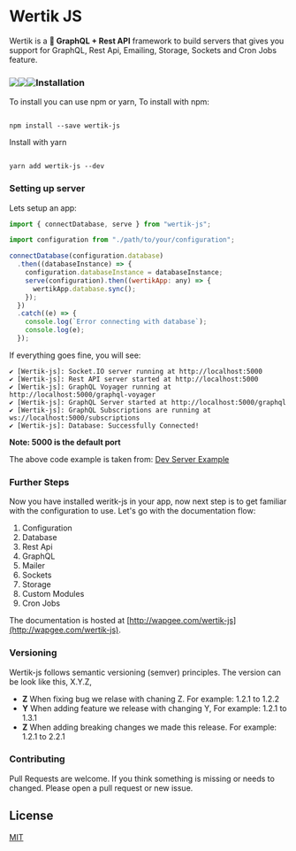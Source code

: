 ﻿# Wertik JS

Wertik is a **💪 GraphQL + Rest API** framework to build servers that gives you support for GraphQL, Rest Api, Emailing, Storage, Sockets and Cron Jobs feature.

<div>
	<img  style="float: left;margin: 10px 0;"  src="https://img.shields.io/github/downloads/ilyaskarim/wertik-js/total?style=flat-square">
	<img  style="float: left;margin: 10px 0;"  src="https://img.shields.io/npm/dw/wertik-js?style=flat-square">
	<img  style="float: left;margin: 10px 0;"  src="https://img.shields.io/github/issues-raw/ilyaskarim/wertik-js?style=flat-square">
</div>

### Installation

To install you can use npm or yarn, To install with npm:

```

npm install --save wertik-js

```

Install with yarn

```

yarn add wertik-js --dev

```

### Setting up server

Lets setup an app:

```javascript
import { connectDatabase, serve } from "wertik-js";

import configuration from "./path/to/your/configuration";

connectDatabase(configuration.database)
  .then((databaseInstance) => {
    configuration.databaseInstance = databaseInstance;
    serve(configuration).then((wertikApp: any) => {
      wertikApp.database.sync();
    });
  })
  .catch((e) => {
    console.log(`Error connecting with database`);
    console.log(e);
  });
```

If everything goes fine, you will see:

```
✔ [Wertik-js]: Socket.IO server running at http://localhost:5000
✔ [Wertik-js]: Rest API server started at http://localhost:5000
✔ [Wertik-js]: GraphQL Voyager running at http://localhost:5000/graphql-voyager
✔ [Wertik-js]: GraphQL Server started at http://localhost:5000/graphql
✔ [Wertik-js]: GraphQL Subscriptions are running at ws://localhost:5000/subscriptions
✔ [Wertik-js]: Database: Successfully Connected!
```

**Note: 5000 is the default port**

The above code example is taken from: [Dev Server Example](https://github.com/Uconnect-Technologies/wertik-js/blob/master/src/devServer.ts)

### Further Steps

Now you have installed weritk-js in your app, now next step is to get familiar with the configuration to use. Let's go with the documentation flow:

1. Configuration
2. Database
3. Rest Api
4. GraphQL
5. Mailer
6. Sockets
7. Storage
8. Custom Modules
9. Cron Jobs

The documentation is hosted at [http://wapgee.com/wertik-js](http://wapgee.com/wertik-js).

### Versioning

Wertik-js follows semantic versioning (semver) principles. The version can be look like this, X.Y.Z,

- **Z** When fixing bug we relase with chaning Z. For example: 1.2.1 to 1.2.2
- **Y** When adding feature we release with changing Y, For example: 1.2.1 to 1.3.1
- **Z** When adding breaking changes we made this release. For example: 1.2.1 to 2.2.1

### Contributing

Pull Requests are welcome. If you think something is missing or needs to changed. Please open a pull request or new issue.

## License

[MIT](https://choosealicense.com/licenses/mit/)
